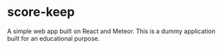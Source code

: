 # score-keep
A simple web app built on React and Meteor. 
This is a dummy application built for an educational purpose.
